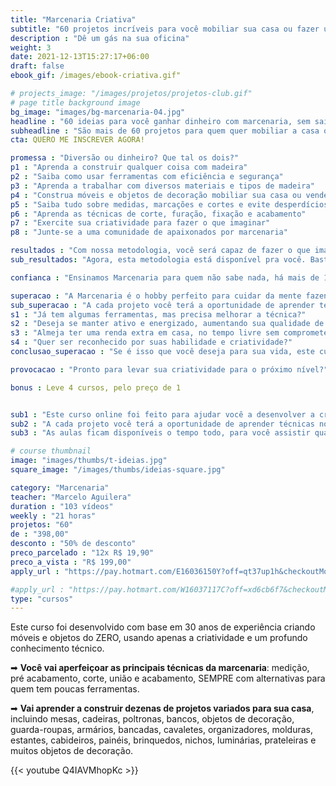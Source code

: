 ```yaml
---
title: "Marcenaria Criativa"
subtitle: "60 projetos incríveis para você mobiliar sua casa ou fazer um extra"
description : "Dê um gás na sua oficina"
weight: 3
date: 2021-12-13T15:27:17+06:00
draft: false
ebook_gif: /images/ebook-criativa.gif"

# projects_image: "/images/projetos/projetos-club.gif"
# page title background image
bg_image: "images/bg-marcenaria-04.jpg"
headline : "60 ideias para você ganhar dinheiro com marcenaria, sem sair de casa"
subheadline : "São mais de 60 projetos para quem quer mobiliar a casa ou fazer uma grana, sem abrir mão da liberdade"
cta: QUERO ME INSCREVER AGORA!

promessa : "Diversão ou dinheiro? Que tal os dois?"
p1 : "Aprenda a construir qualquer coisa com madeira"
p2 : "Saiba como usar ferramentas com eficiência e segurança"
p3 : "Aprenda a trabalhar com diversos materiais e tipos de madeira"
p4 : "Construa móveis e objetos de decoração mobiliar sua casa ou vender"
p5 : "Saiba tudo sobre medidas, marcações e cortes e evite desperdícios"
p6 : "Aprenda as técnicas de corte, furação, fixação e acabamento"
p7 : "Exercite sua criatividade para fazer o que imaginar"
p8 : "Junte-se a uma comunidade de apaixonados por marcenaria"

resultados : "Com nossa metodologia, você será capaz de fazer o que imaginar"
sub_resultados: "Agora, esta metodologia está disponível pra você. Basta ver os resultados de alguns dos nossos alunos:"

confianca : "Ensinamos Marcenaria para quem não sabe nada, há mais de 11 anos"

superacao : "A Marcenaria é o hobby perfeito para cuidar da mente fazendo uma graninha extra"
sub_superacao : "A cada projeto você terá a oportunidade de aprender técnicas novas e ampliar o seu entendimento sobre marcenaria, até atingir o ponto em que você será capaz de fazer qualquer coisa que imaginar."
s1 : "Já tem algumas ferramentas, mas precisa melhorar a técnica?"
s2 : "Deseja se manter ativo e energizado, aumentando sua qualidade de vida?"
s3 : "Almeja ter uma renda extra em casa, no tempo livre sem comprometer o lazer?"
s4 : "Quer ser reconhecido por suas habilidade e criatividade?"
conclusao_superacao : "Se é isso que você deseja para sua vida, este curso é pra você"

provocacao : "Pronto para levar sua criatividade para o próximo nível?"

bonus : Leve 4 cursos, pelo preço de 1


sub1 : "Este curso online foi feito para ajudar você a desenvolver a criatividade enquanto coloca a mão na massa. Ou melhor, na madeira!"
sub2 : "A cada projeto você terá a oportunidade de aprender técnicas novas e ampliar o seu entendimento sobre marcenaria, até atingir o ponto em que você será capaz de fazer qualquer coisa que imaginar."
sub3 : "As aulas ficam disponíveis o tempo todo, para você assistir quando quiser e de onde quiser. E você terá acesso a um grupo exclusivo no Telegram, para resolver todas as suas dúvidas."

# course thumbnail
image: "images/thumbs/t-ideias.jpg"
square_image: "/images/thumbs/ideias-square.jpg"

category: "Marcenaria"
teacher: "Marcelo Aguilera"
duration : "103 vídeos"
weekly : "21 horas"
projetos: "60"
de : "398,00"
desconto : "50% de desconto"
preco_parcelado : "12x R$ 19,90"
preco_a_vista : "R$ 199,00"
apply_url : "https://pay.hotmart.com/E16036150Y?off=qt37up1h&checkoutMode=10"

#apply_url : "https://pay.hotmart.com/W16037117C?off=xd6cb6f7&checkoutMode=10&offDiscount=65OFF"
type: "cursos"
---
```

Este curso foi desenvolvido com base em 30 anos de experiência criando móveis e objetos do ZERO, usando apenas a criatividade e um profundo conhecimento técnico.

➡ **Você vai aperfeiçoar as principais técnicas da marcenaria**: medição, pré acabamento, corte, união e acabamento, SEMPRE com alternativas para quem tem poucas ferramentas.

➡ **Vai aprender a construir dezenas de projetos variados para sua casa**, incluindo mesas, cadeiras, poltronas, bancos, objetos de decoração, guarda-roupas, armários, bancadas, cavaletes, organizadores, molduras, estantes, cabideiros, painéis, brinquedos, nichos, luminárias, prateleiras e muitos objetos de decoração.


{{< youtube Q4IAVMhopKc >}}
